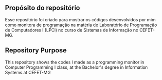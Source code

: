 ## Propósito do repositório

Esse repositório foi criado para mostrar os códigos desenvolvidos por mim como monitora de programação na matéria de Laboratório de Programação de Computadores I (LPCI) no curso de Sistemas de Informação no CEFET-MG.


## Repository Purpose

This repository shows the codes I made as a programming monitor in Computer Programming I class, at the Bachelor's degree in Information Systems at CEFET-MG